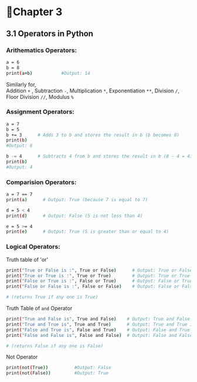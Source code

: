 # 📝Chapter 3
## 3.1 Operators in Python
### Arithematics Operators:
```bash
a = 6
b = 8
print(a+b)           #Output: 14
```
Similarly for, <br>
Addition ```+``` , 
Subtraction ```-```, 
Multiplication ```*```, 
Exponentiation ```**```, 
Division ```/```, 
Floor Division ```//```, 
Modulus ```%```

### Assignment Operators:
```bash
a = 7
b = 5
b += 3      # Adds 3 to b and stores the result in b (b becomes 8)
print(b)
#Output: 8

b -= 4      # Subtracts 4 from b and stores the result in b (8 - 4 = 4)
print(b)
#Output: 4
```
### Comparision Operators:
```bash
a = 7 == 7
print(a)      # Output: True (because 7 is equal to 7)

d = 5 < 4
print(d)      # Output: False (5 is not less than 4)

e = 5 >= 4
print(e)      # Output: True (5 is greater than or equal to 4)
```
### Logical Operators:

Truth table of 'or'
```bash
print("True or False is :", True or False)      # Output: True or False is : True
print("True or True is :", True or True)        # Output: True or True is : True
print("False or True is :", False or True)      # Output: False or True is : True
print("False or False is :", False or False)    # Output: False or False is : False

# (returns True if any one is True)
```

Truth Table of ```and``` Operator
```bash
print("True and False is", True and False)    # Output: True and False is : False
print("True and True is", True and True)      # Output: True and True is : True
print("False and True is", False and True)    # Output: False and True is : False
print("False and False is", False and False)  # Output: False and False is : False

# (returns False if any one is False)
```

Not Operator
```bash 
print(not(True))          #Output: False
print(not(False))         #Output: True
```